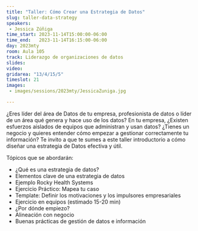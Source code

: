 ```yaml
---
title: "Taller: Cómo Crear una Estrategia de Datos"
slug: taller-data-strategy
speakers:
 - Jessica Zúñiga
time_start: 2023-11-14T15:00:00-06:00
time_end:   2023-11-14T16:15:00-06:00
day: 2023mty
room: Aula 105
track: Liderazgo de organizaciones de datos
slides: 
video: 
gridarea: "13/4/15/5"
timeslot: 21
images:
 - images/sessions/2023mty/JessicaZuniga.jpg

---
```


¿Eres líder del área de Datos de tu empresa, profesionista de datos o líder de un área qué genera y hace uso de los datos? En tu empresa, ¿Existen esfuerzos aislados de equipos que administran y usan datos? ¿Tienes un negocio y quieres entender cómo empezar a gestionar correctamente tu información? Te invito a que te sumes a este taller introductorio a cómo diseñar una estrategia de Datos efectiva y útil. 

Tópicos que se abordarán:
 - ¿Qué es una estrategia de datos?
 - Elementos clave de una estrategia de datos
 - Ejemplo Rocky Health Systems
 - Ejercicio Práctico: Mapea tu caso
 - Template: Definir los motivaciones y los impulsores empresariales
 - Ejercicio en equipos (estimado 15-20 min)
 - ¿Por dónde empiezo?
 - Alineación con negocio
 - Buenas prácticas de gestión de datos e información
